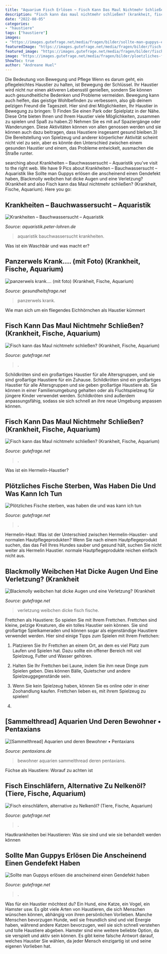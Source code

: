 ```yaml
---
title: "Aquarium Fisch Erlösen ~ Fisch Kann Das Maul Nichtmehr Schließen? (krankheit, Fische, Aquarium)"
description: "Fisch kann das maul nichtmehr schließen? (krankheit, fische, aquarium)"
date: "2022-08-05"
categories:
- "haustiere"
tags: ["haustiere"]
images:
- "https://images.gutefrage.net/media/fragen/bilder/sollte-man-guppys-erloesen-die-anscheinend-einen-gendefekt-haben/0_original.jpg?v=1486407258000"
featuredImage: "https://images.gutefrage.net/media/fragen/bilder/fisch-kann-das-maul-nichtmehr-schliessen/0_big.jpg?v=1565553341000"
featured_image: "https://images.gutefrage.net/media/fragen/bilder/fisch-kann-das-maul-nichtmehr-schliessen/2_big.jpg?v=1565553341000"
image: "https://images.gutefrage.net/media/fragen/bilder/ploetzliches-fische-sterben-was-haben-die-und-was-kann-ich-tun/0_full.jpg?v=1573881712000"
ShowToc: true
author: "Andreane Huel"
---
```



Die Bedeutung von Bewegung und Pflege
Wenn es darum geht, ein pflegeleichtes Haustier zu halten, ist Bewegung der Schlüssel. Ihr Haustier wird nicht nur einen aktiveren Lebensstil genießen, sondern Sie können auch gesundheitliche Bedenken und Probleme vermeiden. Bewegung kann auch helfen, das geistige Wohlbefinden zu verbessern, also gib deinem pelzigen Freund die Tageszeit. Hier sind drei Möglichkeiten, Ihr Haustier in Bewegung zu bringen: 1) Finden Sie einen Park oder Spielplatz in der Nähe. Diese Orte bieten Ihnen und Ihrem Haustier viele Möglichkeiten, zusammen zu spielen und Spaß zu haben.2) Nehmen Sie es mit auf Spaziergänge oder Wanderungen. Diese Aktivitäten können von allen genossen werden und sie können auch dazu beitragen, dass Haustiere insgesamt gesund bleiben.3) Die Bereitstellung von Spielzeug und anderer körperlicher Aktivität scheint nicht viel zu sein, aber es könnte den Unterschied zwischen einem gesunden Haustier und einem, das Probleme entwickelt, ausmachen die Straße runter.

	

		
searching about Krankheiten – Bauchwassersucht – Aquaristik you've visit to the right web. We have 9 Pics about Krankheiten – Bauchwassersucht – Aquaristik like Sollte man Guppys erlösen die anscheinend einen Gendefekt haben, Blackmolly weibchen hat dicke Augen und eine Verletzung? (Krankheit and also Fisch kann das Maul nichtmehr schließen? (Krankheit, Fische, Aquarium). Here you go:
		
    
## Krankheiten – Bauchwassersucht – Aquaristik

<img loading=lazy src="https://aquaristik.peter-lohren.de/wp-content/uploads/2020/12/2017_aquarium.jpeg" onerror="this.onerror=null;this.src='https://tse4.mm.bing.net/th?id=OIP.izvQcejtj3Absaqig3jmRQHaFj&amp;pid=15.1';" alt="Krankheiten – Bauchwassersucht – Aquaristik">

_Source: aquaristik.peter-lohren.de_

>aquaristik bauchwassersucht krankheiten. 

	

Was ist ein Waschbär und was macht er?

    
## Panzerwels Krank.... (mit Foto) (Krankheit, Fische, Aquarium)

<img loading=lazy src="https://images.gutefrage.net/media/fragen/bilder/panzerwels-krank-mit-foto/0_big.jpg?v=1312216235000" onerror="this.onerror=null;this.src='https://tse1.mm.bing.net/th?id=OIP.pgQLDskjcFUIvdXIpLPjHAHaFb&amp;pid=15.1';" alt="panzerwels krank.... (mit foto) (Krankheit, Fische, Aquarium)">

_Source: gesundheitsfrage.net_

>panzerwels krank. 

	

Wie man sich um ein fliegendes Eichhörnchen als Haustier kümmert

    
## Fisch Kann Das Maul Nichtmehr Schließen? (Krankheit, Fische, Aquarium)

<img loading=lazy src="https://images.gutefrage.net/media/fragen/bilder/fisch-kann-das-maul-nichtmehr-schliessen/2_big.jpg?v=1565553341000" onerror="this.onerror=null;this.src='https://tse3.mm.bing.net/th?id=OIP.uwmpkF31Nfrc7lvQqLSy4wHaFj&amp;pid=15.1';" alt="Fisch kann das Maul nichtmehr schließen? (Krankheit, Fische, Aquarium)">

_Source: gutefrage.net_

>. 

	

Schildkröten sind ein großartiges Haustier für alle Altersgruppen, und sie sind großartige Haustiere für ein Zuhause.
Schildkröten sind ein großartiges Haustier für alle Altersgruppen und sie geben großartige Haustiere ab. Sie können in einer Familienumgebung gehalten oder als Fluchtspielzeug für jüngere Kinder verwendet werden. Schildkröten sind außerdem anpassungsfähig, sodass sie sich schnell an ihre neue Umgebung anpassen können.

    
## Fisch Kann Das Maul Nichtmehr Schließen? (Krankheit, Fische, Aquarium)

<img loading=lazy src="https://images.gutefrage.net/media/fragen/bilder/fisch-kann-das-maul-nichtmehr-schliessen/0_big.jpg?v=1565553341000" onerror="this.onerror=null;this.src='https://tse3.mm.bing.net/th?id=OIP.RX9_bxkcm8ElyTrUpUCTnQHaFj&amp;pid=15.1';" alt="Fisch kann das Maul nichtmehr schließen? (Krankheit, Fische, Aquarium)">

_Source: gutefrage.net_

>. 

	

Was ist ein Hermelin-Haustier?

    
## Plötzliches Fische Sterben, Was Haben Die Und Was Kann Ich Tun

<img loading=lazy src="https://images.gutefrage.net/media/fragen/bilder/ploetzliches-fische-sterben-was-haben-die-und-was-kann-ich-tun/0_full.jpg?v=1573881712000" onerror="this.onerror=null;this.src='https://tse2.mm.bing.net/th?id=OIP._n-17eulolY__HuTzGsgZAHaK3&amp;pid=15.1';" alt="Plötzliches Fische sterben, was haben die und was kann ich tun">

_Source: gutefrage.net_

>. 

	

Hermelin-Haut: Was ist der Unterschied zwischen Hermelin-Haustier- und normalen Hautpflegeprodukten?
Wenn Sie nach einem Hautpflegeprodukt suchen, das das Fell Ihres Hundes sauber und gesund hält, suchen Sie nicht weiter als Hermelin Haustier. normale Hautpflegeprodukte reichen einfach nicht aus.

    
## Blackmolly Weibchen Hat Dicke Augen Und Eine Verletzung? (Krankheit

<img loading=lazy src="https://images.gutefrage.net/media/fragen/bilder/blackmolly-weibchen-hat-dicke-augen-und-eine-verletzung-/1_original.jpg?v=1432664609000" onerror="this.onerror=null;this.src='https://tse2.mm.bing.net/th?id=OIP.tWKOkhSrBaXYwIb9lZnbIwHaHa&amp;pid=15.1';" alt="Blackmolly weibchen hat dicke Augen und eine Verletzung? (Krankheit">

_Source: gutefrage.net_

>verletzung weibchen dicke fisch fische. 

	

Frettchen als Haustiere: So spielen Sie mit Ihrem Frettchen.
Frettchen sind kleine, pelzige Kreaturen, die ein tolles Haustier sein können. Sie sind großartige Spielkameraden und können sogar als eigenständige Haustiere verwendet werden. Hier sind einige Tipps zum Spielen mit Ihrem Frettchen:
1. Platzieren Sie Ihr Frettchen an einem Ort, an dem es viel Platz zum Laufen und Spielen hat. Dazu sollte ein offener Bereich mit viel Spielzeug, Futter und Wasser gehören.

2. Halten Sie Ihr Frettchen bei Laune, indem Sie ihm neue Dinge zum Spielen geben. Dies können Bälle, Quietscher und andere Spielzeuggegenstände sein.

3. Wenn Sie kein Spielzeug haben, können Sie es online oder in einer Zoohandlung kaufen. Frettchen lieben es, mit ihrem Spielzeug zu spielen!

4.

    
## [Sammelthread] Aquarien Und Deren Bewohner • Pentaxians

<img loading=lazy src="https://pentaxians.eu/forumimages/2015/60/60_2015080753_fische.jpg" onerror="this.onerror=null;this.src='https://tse1.mm.bing.net/th?id=OIP.gk7nbIAAGa7GSHj8YDUR8wHaG2&amp;pid=15.1';" alt="[Sammelthread] Aquarien und deren Bewohner • Pentaxians">

_Source: pentaxians.de_

>bewohner aquarien sammelthread deren pentaxians. 

	

Füchse als Haustiere: Worauf zu achten ist

    
## Fisch Einschläfern, Alternative Zu Nelkenöl? (Tiere, Fische, Aquarium)

<img loading=lazy src="https://images.gutefrage.net/media/fragen/bilder/fisch-einschlaefern-alternative-zu-nelkenoel/0_big.jpg?v=1600523892575" onerror="this.onerror=null;this.src='https://tse1.mm.bing.net/th?id=OIP.OG5MP3F3__U7qeL3UqOMZgAAAA&amp;pid=15.1';" alt="Fisch einschläfern, alternative zu Nelkenöl? (Tiere, Fische, Aquarium)">

_Source: gutefrage.net_

>. 

	

Hautkrankheiten bei Haustieren: Was sie sind und wie sie behandelt werden können

    
## Sollte Man Guppys Erlösen Die Anscheinend Einen Gendefekt Haben

<img loading=lazy src="https://images.gutefrage.net/media/fragen/bilder/sollte-man-guppys-erloesen-die-anscheinend-einen-gendefekt-haben/0_original.jpg?v=1486407258000" onerror="this.onerror=null;this.src='https://tse1.mm.bing.net/th?id=OIP.iDDP5MHbygwBH0ywKRq38wC7FN&amp;pid=15.1';" alt="Sollte man Guppys erlösen die anscheinend einen Gendefekt haben">

_Source: gutefrage.net_

>. 

	

Was für ein Haustier möchtest du? Ein Hund, eine Katze, ein Vogel, ein Hamster usw.
Es gibt viele Arten von Haustieren, die sich Menschen wünschen können, abhängig von ihren persönlichen Vorlieben. Manche Menschen bevorzugen Hunde, weil sie freundlich sind und viel Energie haben, während andere Katzen bevorzugen, weil sie sich schnell verstehen und tolle Haustiere abgeben. Hamster sind eine weitere beliebte Option, da sie verspielt und aktiv sein können. Es gibt keine falsche Antwort darauf, welches Haustier Sie wählen, da jeder Mensch einzigartig ist und seine eigenen Vorlieben hat.


